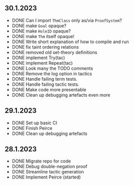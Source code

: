## 30.1.2023
- DONE Can I import `ThmClass` only as/via `ProofSystem`?
- DONE make `Goal` opaque?
- DONE make `HoleID` opaque?
- DONE make `Thm` itself opaque!
- DONE Write short explanation of how to compile and run
- DONE fix taint ordering relations
- DONE removed old set-theory definitions
- DONE implement Try(tac) 
- DONE implement Repeat(tac)
- DONE Look many the TODO comments
- DONE Remove the log option in tactics
- DONE Handle failing term tests.
- DONE Handle failing tactic tests.
- DONE Make code more presentable
- DONE Clean up debugging artefacts even more
## 29.1.2023
- DONE Set up basic CI
- DONE Finish Peirce
- DONE Clean up debugging artefacts
## 28.1.2023
- DONE Migrate repo for code
- DONE Debug double-negation proof
- DONE Streamline tactic generation
- DONE Implement Peirce (started)

